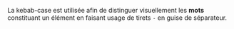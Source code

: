 La kebab-case est utilisée afin de distinguer visuellement les **mots** constituant un élément en faisant usage de tirets `-` en guise de séparateur.